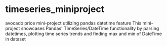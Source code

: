# timeseries_miniproject
avocado price mini-project utilizing pandas datetime feature
This mini-project showcases Pandas' TimeSeries/DateTime functionality by parsing datetimes, plotting time series trends and finding max and min of DateTime in dataset
